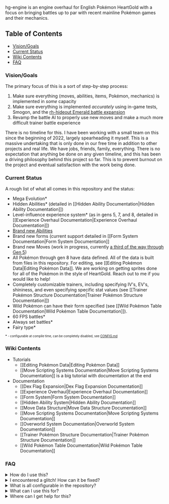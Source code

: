 hg-engine is an engine overhaul for English Pokémon HeartGold with a focus on bringing battles up to par with recent mainline Pokémon games and their mechanics.  

## Table of Contents

- [Vision/Goals](#visiongoals)
- [Current Status](#current-status)
- [Wiki Contents](#wiki-contents)
- [FAQ](#faq)

### Vision/Goals
The primary focus of this is a sort of step-by-step process:

1) Make sure everything (moves, abilities, items, Pokémon, mechanics) is implemented in *some* capacity
2) Make sure everything is implemented *accurately* using in-game tests, Smogon, and the [rh-hideout Emerald battle expansion](https://github.com/rh-hideout/pokeemerald-expansion)
3) Revamp the battle AI to properly use new moves and make a much more difficult trainer battle experience

There is no timeline for this.  I have been working with a small team on this since the beginning of 2022, largely spearheading it myself.  This is a massive undertaking that is only done in our free time in addition to other projects and real life.  We have jobs, friends, family, everything.  There is no expectation that anything be done on any given timeline, and this has been a driving philosophy behind this project so far.  This is to prevent burnout on the project and eventual satisfaction with the work being done.

### Current Status
A rough list of what all comes in this repository and the status:
- Mega Evolution*
- Hidden Abilities* (detailed in [[Hidden Ability Documentation|Hidden Ability Documentation]])
- Level-influence experience system* (as in gens 5, 7, and 8, detailed in [[Experience Overhaul Documentation|Experience Overhaul Documentation]])
- [Brand new Abilities](https://github.com/users/BluRosie/projects/1)
- Brand new forms (current support detailed in [[Form System Documentation|Form System Documentation]]
- Brand new Moves (work in progress, currently [a third of the way through Gen 5](https://github.com/BluRosie/hg-engine/issues/17))
- All Pokémon through gen 8 have data defined.  All of the data is built from files in this repository.  For editing, see [[Editing Pokémon Data|Editing Pokémon Data]].  We are working on getting sprites done for all of the Pokémon in the style of HeartGold.  Reach out to me if you would like to help!
- Completely customizable trainers, including specifying IV's, EV's, shininess, and even specifying specific stat values (see [[Trainer Pokémon Structure Documentation|Trainer Pokémon Structure Documentation]])
- Wild Pokémon can have their form specified (see [[Wild Pokémon Table Documentation|Wild Pokémon Table Documentation]]).
- 60 FPS battles*
- Always set battles*
- Fairy type*

<sup><sub><b>*</b> - configurable at compile time, can be completely disabled, see [CONFIG.md](https://github.com/BluRosie/hg-engine/blob/main/CONFIG.md)</sub></sup>

### Wiki Contents

- Tutorials
  - [[Editing Pokémon Data|Editing Pokémon Data]]
  - [[Move Scripting Systems Documentation|Move Scripting Systems Documentation]] is a big tutorial with documentation at the end
- Documentation
  - [[Dex Flag Expansion|Dex Flag Expansion Documentation]]
  - [[Experience Overhaul|Experience Overhaul Documentation]]
  - [[Form System|Form System Documentation]]
  - [[Hidden Ability System|Hidden Ability Documentation]]
  - [[Move Data Structure|Move Data Structure Documentation]]
  - [[Move Scripting Systems Documentation|Move Scripting Systems Documentation]]
  - [[Overworld System Documentation|Overworld System Documentation]]
  - [[Trainer Pokémon Structure Documentation|Trainer Pokémon Structure Documentation]]
  - [[Wild Pokémon Table Documentation|Wild Pokémon Table Documentation]]


### FAQ
<details>
<summary>How do I use this?</summary>
<br>

Read the [README from the repository](https://github.com/BluRosie/hg-engine/blob/main/README.md).  This goes through how to install it from a fresh install of Windows, Debian Linux, and MacOS.  If you are capable of building the [CFRU](https://github.com/Skeli789/Complete-Fire-Red-Upgrade), you are capable of building this.
</details>

<details>
<summary>I encountered a glitch!  How can it be fixed?</summary>
<br>

Please create an issue on the [Github Issues page](https://github.com/BluRosie/hg-engine/issues/).  This should detail reproduction steps and, if you're the best bug reporter ever, include a save file or a save state so that we can easily reproduce it.
</details>

<details>
<summary>What is all configurable in the repository?</summary>
<br>

See [CONFIG.md](https://github.com/BluRosie/hg-engine/blob/main/CONFIG.md).
</details>

<details>
<summary>What can I use this for?</summary>
<br>

You are free to use this for your own hacks as you please with slight restriction.

The only restriction that I have is similar to the CFRU's only restriction:

ROM Hacking is a hobby.  Without my express permission, please do not use this repository or the code within it as part of a project that results in any sort of financial gain that isn't *completely avoidable* by the people that want to play the game in its most recent form.

That is to say, if you want to have Ko-Fi donations for your work or whatever, then feel free to do so.  However, *a reward for donation can not be a version of the game that is not publicly accessible without the donation having occurred*.  I think it is reasonable to ask for truly optional donations that are for your work and not the code from this repository.  A publicly accessible patch should be available for the ROM Hack in question that does not require the donation to unlock anything.

This includes optional donations, streamer-tailored hacks, whatever.  There is a drastic increase lately in streamers essentially paying modding figures to make mods for content and it has debilitated XY, Breath of the Wild, BDSP, and Super Mario Odyssey to be limited to a small team of workers that would rather be exclusive with their findings to ensure that they have a continuous stream of revenue from streamers looking to make content.
</details>

<details>
<summary>Where can I get help for this?</summary>
<br>

First, check [[Troubleshooting|Troubleshooting]] and see if your problem is there and the directions there help you out.

From there, join the [Kingdom of DS Hacking Discord server](https://discord.gg/zAtqJDW2jC).  Read the rules there and make sure you're comfortable in the 11-minute anti-spam probationary period that every new join goes through in that server.  Once you get access, head over to `#hg-feature-expansions` and ask there.  *Please do not reask your question*.  It will be addressed if possible.
</details>
